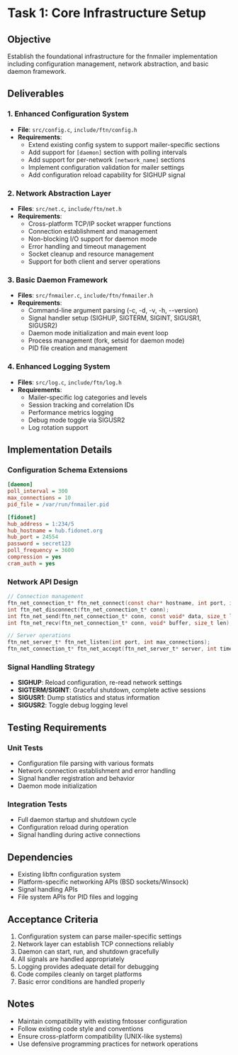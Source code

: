 # Task 1: Core Infrastructure Setup

## Objective
Establish the foundational infrastructure for the fnmailer implementation including configuration management, network abstraction, and basic daemon framework.

## Deliverables

### 1. Enhanced Configuration System
- **File**: `src/config.c`, `include/ftn/config.h`
- **Requirements**:
  - Extend existing config system to support mailer-specific sections
  - Add support for `[daemon]` section with polling intervals
  - Add support for per-network `[network_name]` sections
  - Implement configuration validation for mailer settings
  - Add configuration reload capability for SIGHUP signal

### 2. Network Abstraction Layer
- **Files**: `src/net.c`, `include/ftn/net.h`
- **Requirements**:
  - Cross-platform TCP/IP socket wrapper functions
  - Connection establishment and management
  - Non-blocking I/O support for daemon mode
  - Error handling and timeout management
  - Socket cleanup and resource management
  - Support for both client and server operations

### 3. Basic Daemon Framework
- **Files**: `src/fnmailer.c`, `include/ftn/fnmailer.h`
- **Requirements**:
  - Command-line argument parsing (-c, -d, -v, -h, --version)
  - Signal handler setup (SIGHUP, SIGTERM, SIGINT, SIGUSR1, SIGUSR2)
  - Daemon mode initialization and main event loop
  - Process management (fork, setsid for daemon mode)
  - PID file creation and management

### 4. Enhanced Logging System
- **Files**: `src/log.c`, `include/ftn/log.h`
- **Requirements**:
  - Mailer-specific log categories and levels
  - Session tracking and correlation IDs
  - Performance metrics logging
  - Debug mode toggle via SIGUSR2
  - Log rotation support

## Implementation Details

### Configuration Schema Extensions
```ini
[daemon]
poll_interval = 300
max_connections = 10
pid_file = /var/run/fnmailer.pid

[fidonet]
hub_address = 1:234/5
hub_hostname = hub.fidonet.org
hub_port = 24554
password = secret123
poll_frequency = 3600
compression = yes
cram_auth = yes
```

### Network API Design
```c
// Connection management
ftn_net_connection_t* ftn_net_connect(const char* hostname, int port, int timeout);
int ftn_net_disconnect(ftn_net_connection_t* conn);
int ftn_net_send(ftn_net_connection_t* conn, const void* data, size_t len);
int ftn_net_recv(ftn_net_connection_t* conn, void* buffer, size_t len);

// Server operations
ftn_net_server_t* ftn_net_listen(int port, int max_connections);
ftn_net_connection_t* ftn_net_accept(ftn_net_server_t* server, int timeout);
```

### Signal Handling Strategy
- **SIGHUP**: Reload configuration, re-read network settings
- **SIGTERM/SIGINT**: Graceful shutdown, complete active sessions
- **SIGUSR1**: Dump statistics and status information
- **SIGUSR2**: Toggle debug logging level

## Testing Requirements

### Unit Tests
- Configuration file parsing with various formats
- Network connection establishment and error handling
- Signal handler registration and behavior
- Daemon mode initialization

### Integration Tests
- Full daemon startup and shutdown cycle
- Configuration reload during operation
- Signal handling during active connections

## Dependencies
- Existing libftn configuration system
- Platform-specific networking APIs (BSD sockets/Winsock)
- Signal handling APIs
- File system APIs for PID files and logging

## Acceptance Criteria
1. Configuration system can parse mailer-specific settings
2. Network layer can establish TCP connections reliably
3. Daemon can start, run, and shutdown gracefully
4. All signals are handled appropriately
5. Logging provides adequate detail for debugging
6. Code compiles cleanly on target platforms
7. Basic error conditions are handled properly

## Notes
- Maintain compatibility with existing fntosser configuration
- Follow existing code style and conventions
- Ensure cross-platform compatibility (UNIX-like systems)
- Use defensive programming practices for network operations